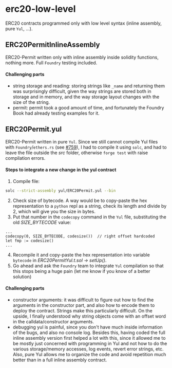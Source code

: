 # erc20-low-level
ERC20 contracts programmed only with low level syntax (inline assembly, pure `Yul`, ...).

## ERC20PermitInlineAssembly
ERC20-Permit written only with inline assembly inside solidity functions, nothing more. Full `Foundry` testing included.

#### Challenging parts
- string storage and reading: storing strings like `_name` and returning them was surprisingly difficult, given the way strings are stored both in storage and in memory, and the way storage layout changes with the size of the string.
- permit: permit took a good amount of time, and fortunately the Foundry Book had already testing examples for it. 

## ERC20Permit.yul
ERC20-Permit written in pure `Yul`. Since we still cannot compile Yul files with `Foundry`/`ethers.rs` (see [#759](https://github.com/foundry-rs/foundry/issues/759)), I had to compile it using `solc`, and had to leave the file outside the *src* folder, otherwise `forge test` with raise compilation errors.

#### Steps to integrate a new change in the yul contract
1. Compile file:
```bash
solc --strict-assembly yul/ERC20Permit.yul --bin
```
2. Check size of bytecode. A way would be to copy-paste the hex representation to a `python` repl as a string, check its length and divide by 2, which will give you the size in bytes.
3. Put that number in the `codecopy` command in the `Yul` file, substituting the old *SIZE_BYTECODE* value:
```yul
...
codecopy(0, SIZE_BYTECODE, codesize())  // right offset hardcoded
let fmp := codesize()
...
```
4. Recompile it and copy-paste the hex representation into variable `bytecode` in *ERC20PermitYul.t.sol -> setUp()*.
5. Go ahead and ask the `Foundry` team to integrate `Yul` compilation so that this stops being a huge pain (let me know if you know of a better solution)

#### Challenging parts
- constructor arguments: it was difficult to figure out how to find the arguments in the constructor part, and also how to encode them to deploy the contract. Strings make this particularly difficult. On the upside, I finally understood why string objects come with an offset word in the calldata/constructor arguments.
- debugging yul is painful, since you don't have much inside information of the bugs, and also no console log.
Besides this, having coded the full inline assembly version first helped a lot with this, since it allowed me to be mostly just concerned with programming in Yul and not how to do the various storage/memory accesses, log events, revert error strings, etc.
Also, pure Yul allows me to organize the code and avoid repetition much better than in a full inline assembly contract.